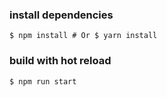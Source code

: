 ### install dependencies
```
$ npm install # Or $ yarn install
```

### build with hot reload
```
$ npm run start
```
